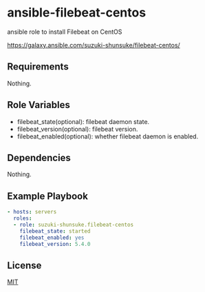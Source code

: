 # ansible-filebeat-centos

ansible role to install Filebeat on CentOS

https://galaxy.ansible.com/suzuki-shunsuke/filebeat-centos/

Requirements
------------

Nothing.

Role Variables
--------------

* filebeat_state(optional): filebeat daemon state.
* filebeat_version(optional): filebeat version.
* filebeat_enabled(optional): whether filebeat daemon is enabled.

Dependencies
------------

Nothing.

Example Playbook
----------------

```yaml
- hosts: servers
  roles:
  - role: suzuki-shunsuke.filebeat-centos
    filebeat_state: started
    filebeat_enabled: yes
    filebeat_version: 5.4.0
```

License
-------

[MIT](LICENSE)
